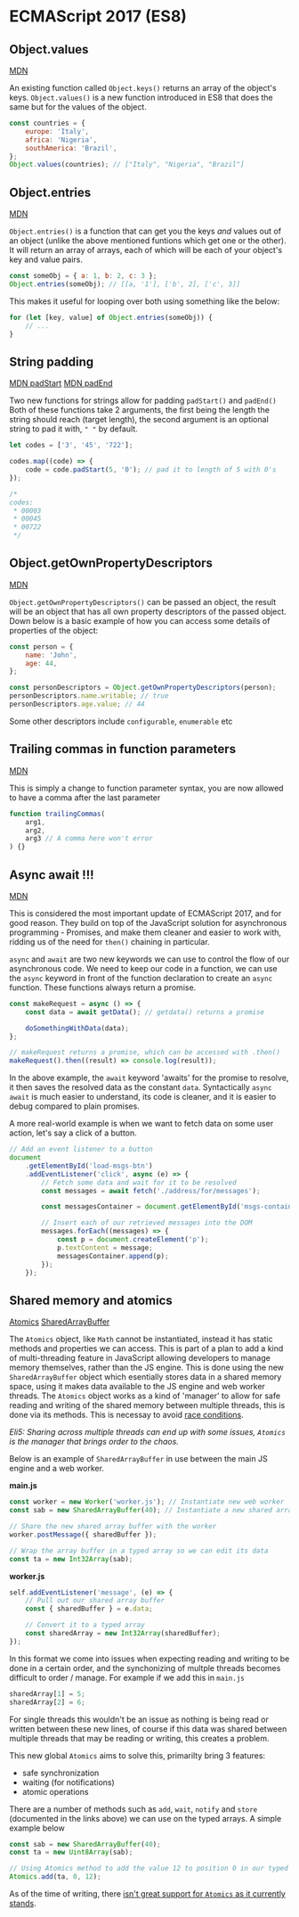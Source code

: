 # ECMAScript 2017 (ES8)

## Object.values

[MDN](https://developer.mozilla.org/en-US/docs/Web/JavaScript/Reference/Global_Objects/Object/values)

An existing function called `Object.keys()` returns an array of the object's keys. `Object.values()` is a new function introduced in ES8 that does the same but for the values of the object.

```javascript
const countries = {
    europe: 'Italy',
    africa: 'Nigeria',
    southAmerica: 'Brazil',
};
Object.values(countries); // ["Italy", "Nigeria", "Brazil"]
```

## Object.entries

[MDN](https://developer.mozilla.org/en-US/docs/Web/JavaScript/Reference/Global_Objects/Object/entries)

`Object.entries()` is a function that can get you the keys _and_ values out of an object (unlike the above mentioned funtions which get one or the other). It will return an array of arrays, each of which will be each of your object's key and value pairs.

```javascript
const someObj = { a: 1, b: 2, c: 3 };
Object.entries(someObj); // [[a, '1'], ['b', 2], ['c', 3]]
```

This makes it useful for looping over both using something like the below:

```javascript
for (let [key, value] of Object.entries(someObj)) {
    // ...
}
```

## String padding

[MDN padStart](https://developer.mozilla.org/en-US/docs/Web/JavaScript/Reference/Global_Objects/String/padStart)
[MDN padEnd](https://developer.mozilla.org/en-US/docs/Web/JavaScript/Reference/Global_Objects/String/padEnd)

Two new functions for strings allow for padding
`padStart()`
and
`padEnd()`
Both of these functions take 2 arguments, the first being the length the string should reach (target length), the second argument is an optional string to pad it with, `" "` by default.

```javascript
let codes = ['3', '45', '722'];

codes.map((code) => {
    code = code.padStart(5, '0'); // pad it to length of 5 with 0's
});

/*
codes:
 * 00003
 * 00045
 * 00722
 */
```

## Object.getOwnPropertyDescriptors

[MDN](https://developer.mozilla.org/en-US/docs/Web/JavaScript/Reference/Global_Objects/Object/getOwnPropertyDescriptors)

`Object.getOwnPropertyDescriptors()` can be passed an object, the result will be an object that has all own property descriptors of the passed object. Down below is a basic example of how you can access some details of properties of the object:

```javascript
const person = {
    name: 'John',
    age: 44,
};

const personDescriptors = Object.getOwnPropertyDescriptors(person);
personDescriptors.name.writable; // true
personDescriptors.age.value; // 44
```

Some other descriptors include `configurable`, `enumerable` etc

## Trailing commas in function parameters

[MDN](https://developer.mozilla.org/en-US/docs/Web/JavaScript/Reference/Trailing_commas)

This is simply a change to function parameter syntax, you are now allowed to have a comma after the last parameter

```javascript
function trailingCommas(
    arg1,
    arg2,
    arg3 // A comma here won't error
) {}
```

## Async await !!!

[MDN](https://developer.mozilla.org/en-US/docs/Web/JavaScript/Reference/Statements/async_function)

This is considered the most important update of ECMAScript 2017, and for good reason. They build on top of the JavaScript solution for asynchronous programming - Promises, and make them cleaner and easier to work with, ridding us of the need for `then()` chaining in particular.

`async` and `await` are two new keywords we can use to control the flow of our asynchronous code.
We need to keep our code in a function, we can use the `async` keyword in front of the function declaration to create an `async` function. These functions always return a promise.

```javascript
const makeRequest = async () => {
    const data = await getData(); // getdata() returns a promise

    doSomethingWithData(data);
};

// makeRequest returns a promise, which can be accessed with .then()
makeRequest().then((result) => console.log(result));
```

In the above example, the `await` keyword 'awaits' for the promise to resolve, it then saves the resolved data as the constant `data`.
Syntactically `async await` is much easier to understand, its code is cleaner, and it is easier to debug compared to plain promises.

A more real-world example is when we want to fetch data on some user action, let's say a click of a button.

```javascript
// Add an event listener to a button
document
    .getElementById('load-msgs-btn')
    .addEventListener('click', async (e) => {
        // Fetch some data and wait for it to be resolved
        const messages = await fetch('./address/for/messages');

        const messagesContainer = document.getElementById('msgs-container');

        // Insert each of our retrieved messages into the DOM
        messages.forEach((messages) => {
            const p = document.createElement('p');
            p.textContent = message;
            messagesContainer.append(p);
        });
    });
```

## Shared memory and atomics

[Atomics](https://developer.mozilla.org/en-US/docs/Web/JavaScript/Reference/Global_Objects/Atomics)
[SharedArrayBuffer](https://developer.mozilla.org/en-US/docs/Web/JavaScript/Reference/Global_Objects/SharedArrayBuffer)

The `Atomics` object, like `Math` cannot be instantiated, instead it has static methods and properties we can access. This is part of a plan to add a kind of multi-threading feature in JavaScript allowing developers to manage memory themselves, rather than the JS engine. This is done using the new `SharedArrayBuffer` object which esentially stores data in a shared memory space, using it makes data available to the JS engine and web worker threads.
The `Atomics` object works as a kind of 'manager' to allow for safe reading and writing of the shared memory between multiple threads, this is done via its methods. This is necessay to avoid [race conditions](https://en.wikipedia.org/wiki/Race_condition).

_Eli5: Sharing across multiple threads can end up with some issues, `Atomics` is the manager that brings order to the chaos._

Below is an example of `SharedArrayBuffer` in use between the main JS engine and a web worker.

**main.js**

```javascript
const worker = new Worker('worker.js'); // Instantiate new web worker
const sab = new SharedArrayBuffer(40); // Instantiate a new shared array buffer

// Share the new shared array buffer with the worker
worker.postMessage({ sharedBuffer });

// Wrap the array buffer in a typed array so we can edit its data
const ta = new Int32Array(sab);
```

**worker.js**

```javascript
self.addEventListener('message', (e) => {
    // Pull out our shared array buffer
    const { sharedBuffer } = e.data;

    // Convert it to a typed array
    const sharedArray = new Int32Array(sharedBuffer);
});
```

In this format we come into issues when expecting reading and writing to be done in a certain order, and the synchonizing of multple threads becomes difficult to order / manage.
For example if we add this in `main.js`

```javascript
sharedArray[1] = 5;
sharedArray[2] = 6;
```

For single threads this wouldn't be an issue as nothing is being read or written between these new lines, of course if this data was shared between multiple threads that may be reading or writing, this creates a problem.

This new global `Atomics` aims to solve this, primarilty bring 3 features:

-   safe synchronization
-   waiting (for notifications)
-   atomic operations

There are a number of methods such as `add`, `wait`, `notify` and `store` (documented in the links above) we can use on the typed arrays. A simple example below

```javascript
const sab = new SharedArrayBuffer(40);
const ta = new Uint8Array(sab);

// Using Atomics method to add the value 12 to position 0 in our typed array
Atomics.add(ta, 0, 12);
```

As of the time of writing, there [isn't great support for `Atomics` as it currently stands](https://caniuse.com/#search=atomics).
